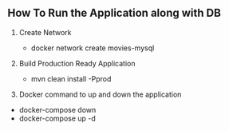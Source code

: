 ## How To Run the Application along with DB

1. Create Network
   - docker network create movies-mysql

2. Build Production Ready Application
   - mvn clean install -Pprod

3. Docker command to up and down the application
  - docker-compose down
  - docker-compose up -d
